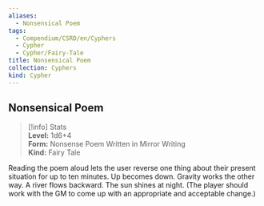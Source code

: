 ```yaml
---
aliases:
  - Nonsensical Poem
tags:
  - Compendium/CSRD/en/Cyphers
  - Cypher
  - Cypher/Fairy-Tale
title: Nonsensical Poem
collection: Cyphers
kind: Cypher
---
```

## Nonsensical Poem  
>[!info] Stats  
> **Level:** 1d6+4  
> **Form:** Nonsense Poem Written in Mirror Writing  
> **Kind:** Fairy Tale
  
Reading the poem aloud lets the user reverse one thing about their present situation for up to ten minutes. Up becomes down. Gravity works the other way. A river flows backward. The sun shines at night. (The player should work with the GM to come up with an appropriate and acceptable change.)